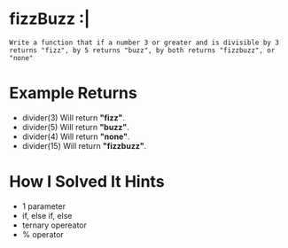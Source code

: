 
# fizzBuzz :|
    Write a function that if a number 3 or greater and is divisible by 3 returns "fizz", by 5 returns "buzz", by both returns "fizzbuzz", or "none"
# Example Returns
* divider(3) Will return <b>"fizz"</b>.
* divider(5) Will return <b>"buzz"</b>.
* divider(4) Will return <b>"none"</b>.
* divider(15) Will return <b>"fizzbuzz"</b>.
# How I Solved It Hints
* 1 parameter
* if, else if, else
* ternary opereator
* % operator